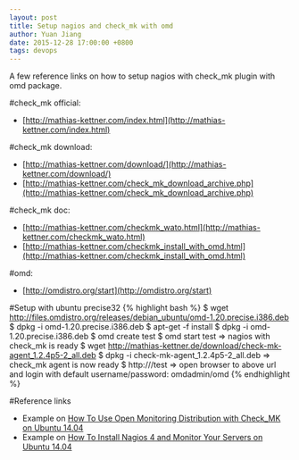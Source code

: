 ```yaml
---
layout: post
title: Setup nagios and check_mk with omd
author: Yuan Jiang
date: 2015-12-28 17:00:00 +0800
tags: devops
---
```


A few reference links on how to setup nagios with check_mk plugin with omd package.

#check_mk official:   
 - [http://mathias-kettner.com/index.html](http://mathias-kettner.com/index.html)

#check_mk download:  
 - [http://mathias-kettner.com/download/](http://mathias-kettner.com/download/)  
 - [http://mathias-kettner.com/check_mk_download_archive.php](http://mathias-kettner.com/check_mk_download_archive.php)  

#check_mk doc:  
 - [http://mathias-kettner.com/checkmk_wato.html](http://mathias-kettner.com/checkmk_wato.html)  
 - [http://mathias-kettner.com/checkmk_install_with_omd.html](http://mathias-kettner.com/checkmk_install_with_omd.html)  

#omd:  
 - [http://omdistro.org/start](http://omdistro.org/start)

#Setup with ubuntu precise32
{% highlight bash %}
$ wget http://files.omdistro.org/releases/debian_ubuntu/omd-1.20.precise.i386.deb
$ dpkg -i omd-1.20.precise.i386.deb
$ apt-get -f install
$ dpkg -i omd-1.20.precise.i386.deb
$ omd create test
$ omd start test
=> nagios with check_mk is ready
$ wget http://mathias-kettner.de/download/check-mk-agent_1.2.4p5-2_all.deb
$ dpkg -i check-mk-agent_1.2.4p5-2_all.deb
=> check_mk agent is now ready
$ http://<host-of-nagios-omd>/test
=> open browser to above url and login with default username/password: omdadmin/omd
{% endhighlight %}

#Reference links
 - Example on [How To Use Open Monitoring Distribution with Check_MK on Ubuntu 14.04](https://www.digitalocean.com/community/tutorials/how-to-use-open-monitoring-distribution-with-check_mk-on-ubuntu-14-04)
 - Example on [How To Install Nagios 4 and Monitor Your Servers on Ubuntu 14.04](https://www.digitalocean.com/community/tutorials/how-to-install-nagios-4-and-monitor-your-servers-on-ubuntu-14-04)
